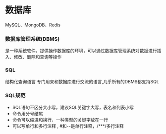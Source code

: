 # 数据库

MySQL、MongoDB、Redis

### 数据库管理系统(DBMS)

是一种系统软件，提供操作数据库的环境，可以通过数据库管理系统对数据进行插入、修改、删除和查询等操作

### SQL

结构化查询语言 专门用来和数据库进行交流的语言,几乎所有的DBMS都支持SQL

### SQL规范

* SQL语句不区分大小写，建议SQL关键字大写，表名和列表小写
* 命令用分号结尾
* 命令可以缩进和换行，一种类型的关键字放在一行
* 可以写单行和多行注释 , #和--是单行注释，/***/多行注释
